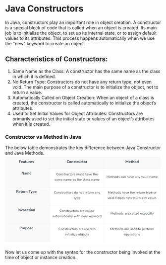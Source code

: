 # Java Constructors
In Java, constructors play an important role in object creation. 
A constructor is a special block of code that is called when an object is created. 
Its main job is to initialize the object, to set up its internal state, or to assign default values to its attributes.
This process happens automatically when we use the "new" keyword to create an object.
## Characteristics of Constructors:
1. Same Name as the Class: A constructor has the same name as the class in which it is defined.
2. No Return Type: Constructors do not have any return type, not even void. The main purpose of a constructor is to initialize the object, not to return a value.
3. Automatically Called on Object Creation: When an object of a class is created, the constructor is called automatically to initialize the object’s attributes.
4. Used to Set Initial Values for Object Attributes: Constructors are primarily used to set the initial state or values of an object’s attributes when it is created.
### Constructor vs Method in Java
The below table demonstrates the key difference between Java Constructor and Java Methods.
![image alt](https://github.com/harshadev-7/constructor-java/blob/05c262cfa5084b5d33e50e78ce5996072764d528/Screenshot_20251012_120129_Brave.jpg)

Now let us come up with the syntax for the constructor being invoked at the time of object or instance creation.
